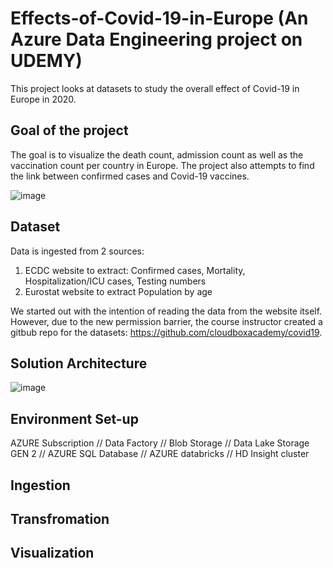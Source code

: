 # Effects-of-Covid-19-in-Europe (An Azure Data Engineering project on UDEMY)
This project looks at datasets to study the overall effect of Covid-19 in Europe in 2020.

## Goal of the project
The goal is to visualize the death count, admission count as well as the vaccination count per country in Europe. The project also attempts to find the link between confirmed cases
and Covid-19 vaccines.

![image](https://github.com/user-attachments/assets/618d7296-7e72-402e-ac96-52183cbae643)


## Dataset
Data is ingested from 2 sources:
1. ECDC website to extract: Confirmed cases, Mortality, Hospitalization/ICU cases, Testing numbers
2. Eurostat website to extract Population by age

We started out with the intention of reading the data from the website itself. However, due to the new permission barrier, the course instructor created a gitbub repo for the 
datasets: https://github.com/cloudboxacademy/covid19.

## Solution Architecture
![image](https://github.com/user-attachments/assets/9c7a7905-b1b7-4c06-877e-f4fe2a88cee6)

## Environment Set-up
AZURE Subscription //
Data Factory //
Blob Storage //
Data Lake Storage GEN 2 //
AZURE SQL Database //
AZURE databricks //
HD Insight cluster


## Ingestion  



## Transfromation

## Visualization














